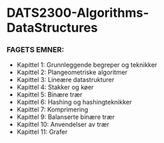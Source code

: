 # DATS2300-Algorithms-DataStructures
### FAGETS EMNER:
* Kapittel 1: Grunnleggende begreper og teknikker
* Kapittel 2: Plangeometriske algoritmer
* Kapittel 3: Lineære datastrukturer
* Kapittel 4: Stakker og køer
* Kapittel 5: Binære trær
* Kapittel 6: Hashing og hashingteknikker
* Kapittel 7: Komprimering
* Kapittel 9: Balanserte binære trær
* Kapittel 10: Anvendelser av trær
* Kapittel 11: Grafer
